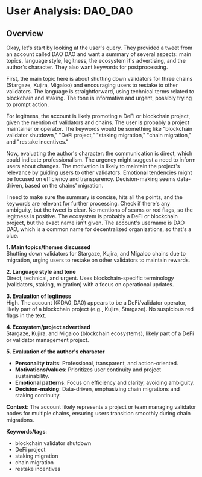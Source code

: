 # User Analysis: DA0_DA0

## Overview

<think>
Okay, let's start by looking at the user's query. They provided a tweet from an account called DAO DAO and want a summary of several aspects: main topics, language style, legitness, the ecosystem it's advertising, and the author's character. They also want keywords for postprocessing.

First, the main topic here is about shutting down validators for three chains (Stargaze, Kujira, Migaloo) and encouraging users to restake to other validators. The language is straightforward, using technical terms related to blockchain and staking. The tone is informative and urgent, possibly trying to prompt action.

For legitness, the account is likely promoting a DeFi or blockchain project, given the mention of validators and chains. The user is probably a project maintainer or operator. The keywords would be something like "blockchain validator shutdown," "DeFi project," "staking migration," "chain migration," and "restake incentives."

Now, evaluating the author's character: the communication is direct, which could indicate professionalism. The urgency might suggest a need to inform users about changes. The motivation is likely to maintain the project's relevance by guiding users to other validators. Emotional tendencies might be focused on efficiency and transparency. Decision-making seems data-driven, based on the chains' migration.

I need to make sure the summary is concise, hits all the points, and the keywords are relevant for further processing. Check if there's any ambiguity, but the tweet is clear. No mentions of scams or red flags, so the legitness is positive. The ecosystem is probably a DeFi or blockchain project, but the exact name isn't given. The account's username is DAO DAO, which is a common name for decentralized organizations, so that's a clue.
</think>

**1. Main topics/themes discussed**  
Shutting down validators for Stargaze, Kujira, and Migaloo chains due to migration, urging users to restake on other validators to maintain rewards.  

**2. Language style and tone**  
Direct, technical, and urgent. Uses blockchain-specific terminology (validators, staking, migration) with a focus on operational updates.  

**3. Evaluation of legitness**  
High. The account (@DA0_DA0) appears to be a DeFi/validator operator, likely part of a blockchain project (e.g., Kujira, Stargaze). No suspicious red flags in the text.  

**4. Ecosystem/project advertised**  
Stargaze, Kujira, and Migaloo (blockchain ecosystems), likely part of a DeFi or validator management project.  

**5. Evaluation of the author's character**  
- **Personality traits**: Professional, transparent, and action-oriented.  
- **Motivations/values**: Prioritizes user continuity and project sustainability.  
- **Emotional patterns**: Focus on efficiency and clarity, avoiding ambiguity.  
- **Decision-making**: Data-driven, emphasizing chain migrations and staking continuity.  

**Context**: The account likely represents a project or team managing validator nodes for multiple chains, ensuring users transition smoothly during chain migrations.  

**Keywords/tags**:  
- blockchain validator shutdown  
- DeFi project  
- staking migration  
- chain migration  
- restake incentives